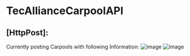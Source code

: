 # TecAllianceCarpoolAPI

## [HttpPost]:
Currently posting Carpools with following Information:
![image](https://user-images.githubusercontent.com/113526087/196437127-b5617783-b643-468e-8a4e-bb1b1a9d2846.png)
![image](https://user-images.githubusercontent.com/113526087/196437248-a82af7a8-cf13-47f6-8f73-5c77ea18e358.png)

